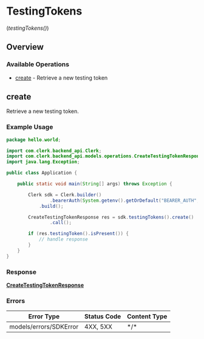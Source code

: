 # TestingTokens
(*testingTokens()*)

## Overview

### Available Operations

* [create](#create) - Retrieve a new testing token

## create

Retrieve a new testing token.

### Example Usage

```java
package hello.world;

import com.clerk.backend_api.Clerk;
import com.clerk.backend_api.models.operations.CreateTestingTokenResponse;
import java.lang.Exception;

public class Application {

    public static void main(String[] args) throws Exception {

        Clerk sdk = Clerk.builder()
                .bearerAuth(System.getenv().getOrDefault("BEARER_AUTH", ""))
            .build();

        CreateTestingTokenResponse res = sdk.testingTokens().create()
                .call();

        if (res.testingToken().isPresent()) {
            // handle response
        }
    }
}
```

### Response

**[CreateTestingTokenResponse](../../models/operations/CreateTestingTokenResponse.md)**

### Errors

| Error Type             | Status Code            | Content Type           |
| ---------------------- | ---------------------- | ---------------------- |
| models/errors/SDKError | 4XX, 5XX               | \*/\*                  |